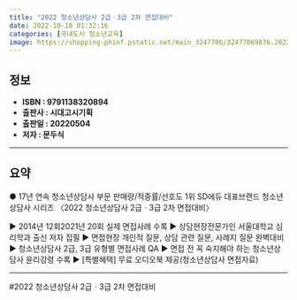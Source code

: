 ```yaml
---
title: "2022 청소년상담사 2급ㆍ3급 2차 면접대비"
date: 2022-10-18 01:32:16
categories: [국내도서 청소년교육]
image: https://shopping-phinf.pstatic.net/main_3247706/32477069876.20220527045540.jpg
---
```


## **정보**

- **ISBN : 9791138320894**
- **출판사 : 시대고시기획**
- **출판일 : 20220504**
- **저자 : 문두식**

------



## **요약**

● 17년 연속 청소년상담사 부문 판매량/적중률/선호도 1위
SD에듀 대표브랜드 청소년상담사 시리즈
〈2022 청소년상담사 2급ㆍ3급 2차 면접대비〉

▶ 2014년 12회2021년 20회 실제 면접사례 수록
▶ 상담현장전문가인 서울대학교 심리학과 출신 저자 집필
▶ 면접현장 개인적 질문, 상담 관련 질문, 사례지 질문 완벽대비
▶ 청소년상담사 2급, 3급 유형별 면접사례 QA
▶ 면접 전 꼭 숙지해야 하는 청소년상담사 윤리강령 수록
▶ [특별혜택] 무료 오디오북 제공(청소년상담사 면접자료)

------

#2022 청소년상담사 2급ㆍ3급 2차 면접대비


